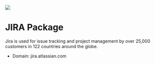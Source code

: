 [![](https://scdn.rapidapi.com/RapidAPI_banner.png)](https://rapidapi.com/package/iTunes/functions?utm_source=RapidAPIGitHub_iTunesFunctions&utm_medium=button&utm_content=RapidAPI_GitHub)

# JIRA Package
Jira is used for issue tracking and project management by over 25,000 customers in 122 countries around the globe.
* Domain: jira.atlassian.com
